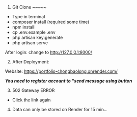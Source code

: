 1) Git Clone ~~~~~

- Type in terminal
- composer install (required some time)
- npm install
- cp .env.example .env
- php artisan key:generate
- php artisan serve 

After login:
change to http://127.0.0.1:8000/

2) After Deployment:

Website:
https://portfolio-chongbaolong.onrender.com/

***You need to register account to "send message using button***

3) 502 Gateway ERROR

- Click the link again

4) Data can only be stored on Render for 15 min...

